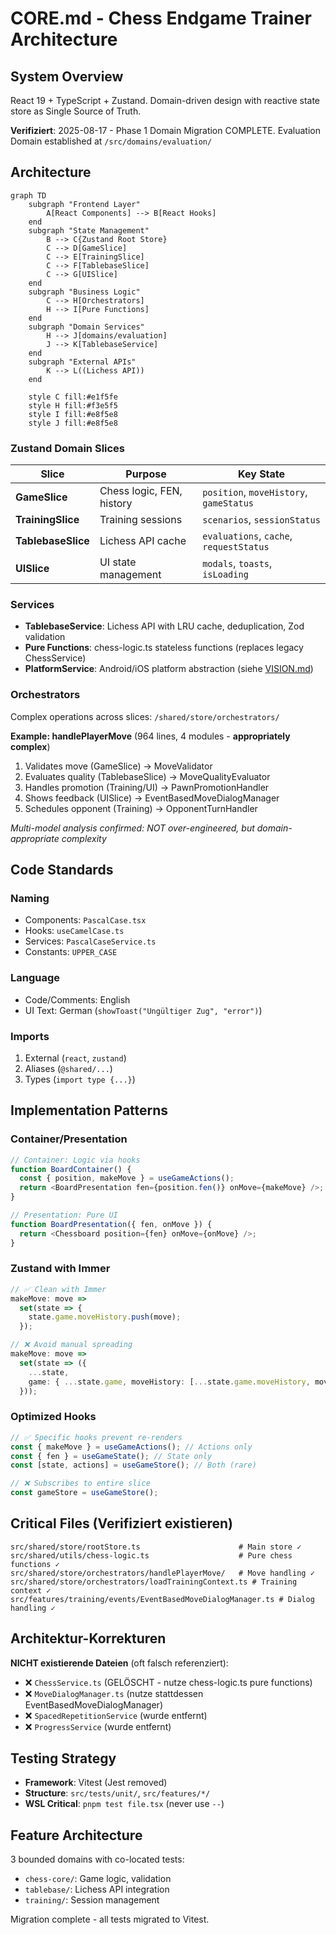 # CORE.md - Chess Endgame Trainer Architecture

## System Overview

React 19 + TypeScript + Zustand. Domain-driven design with reactive state store as Single Source of Truth.

**Verifiziert**: 2025-08-17 - Phase 1 Domain Migration COMPLETE. Evaluation Domain established at `/src/domains/evaluation/`

## Architecture

```mermaid
graph TD
    subgraph "Frontend Layer"
        A[React Components] --> B[React Hooks]
    end
    subgraph "State Management"
        B --> C{Zustand Root Store}
        C --> D[GameSlice]
        C --> E[TrainingSlice]
        C --> F[TablebaseSlice]
        C --> G[UISlice]
    end
    subgraph "Business Logic"
        C --> H[Orchestrators]
        H --> I[Pure Functions]
    end
    subgraph "Domain Services"
        H --> J[domains/evaluation]
        J --> K[TablebaseService]
    end
    subgraph "External APIs"
        K --> L((Lichess API))
    end

    style C fill:#e1f5fe
    style H fill:#f3e5f5
    style I fill:#e8f5e8
    style J fill:#e8f5e8
```

### Zustand Domain Slices

| Slice              | Purpose                   | Key State                               |
| ------------------ | ------------------------- | --------------------------------------- |
| **GameSlice**      | Chess logic, FEN, history | `position`, `moveHistory`, `gameStatus` |
| **TrainingSlice**  | Training sessions         | `scenarios`, `sessionStatus`            |
| **TablebaseSlice** | Lichess API cache         | `evaluations`, `cache`, `requestStatus` |
| **UISlice**        | UI state management       | `modals`, `toasts`, `isLoading`         |

### Services

- **TablebaseService**: Lichess API with LRU cache, deduplication, Zod validation
- **Pure Functions**: chess-logic.ts stateless functions (replaces legacy ChessService)
- **PlatformService**: Android/iOS platform abstraction (siehe [VISION.md](./VISION.md))

### Orchestrators

Complex operations across slices: `/shared/store/orchestrators/`

**Example: handlePlayerMove** (964 lines, 4 modules - **appropriately complex**)

1. Validates move (GameSlice) → MoveValidator
2. Evaluates quality (TablebaseSlice) → MoveQualityEvaluator
3. Handles promotion (Training/UI) → PawnPromotionHandler
4. Shows feedback (UISlice) → EventBasedMoveDialogManager
5. Schedules opponent (Training) → OpponentTurnHandler

_Multi-model analysis confirmed: NOT over-engineered, but domain-appropriate complexity_

## Code Standards

### Naming

- Components: `PascalCase.tsx`
- Hooks: `useCamelCase.ts`
- Services: `PascalCaseService.ts`
- Constants: `UPPER_CASE`

### Language

- Code/Comments: English
- UI Text: German (`showToast("Ungültiger Zug", "error")`)

### Imports

1. External (`react`, `zustand`)
2. Aliases (`@shared/...`)
3. Types (`import type {...}`)

## Implementation Patterns

### Container/Presentation

```typescript
// Container: Logic via hooks
function BoardContainer() {
  const { position, makeMove } = useGameActions();
  return <BoardPresentation fen={position.fen()} onMove={makeMove} />;
}

// Presentation: Pure UI
function BoardPresentation({ fen, onMove }) {
  return <Chessboard position={fen} onMove={onMove} />;
}
```

### Zustand with Immer

```typescript
// ✅ Clean with Immer
makeMove: move =>
  set(state => {
    state.game.moveHistory.push(move);
  });

// ❌ Avoid manual spreading
makeMove: move =>
  set(state => ({
    ...state,
    game: { ...state.game, moveHistory: [...state.game.moveHistory, move] },
  }));
```

### Optimized Hooks

```typescript
// ✅ Specific hooks prevent re-renders
const { makeMove } = useGameActions(); // Actions only
const { fen } = useGameState(); // State only
const [state, actions] = useGameStore(); // Both (rare)

// ❌ Subscribes to entire slice
const gameStore = useGameStore();
```

## Critical Files (Verifiziert existieren)

```
src/shared/store/rootStore.ts                      # Main store ✓
src/shared/utils/chess-logic.ts                    # Pure chess functions ✓
src/shared/store/orchestrators/handlePlayerMove/   # Move handling ✓
src/shared/store/orchestrators/loadTrainingContext.ts # Training context ✓
src/features/training/events/EventBasedMoveDialogManager.ts # Dialog handling ✓
```

## Architektur-Korrekturen

**NICHT existierende Dateien** (oft falsch referenziert):

- ❌ `ChessService.ts` (GELÖSCHT - nutze chess-logic.ts pure functions)
- ❌ `MoveDialogManager.ts` (nutze stattdessen EventBasedMoveDialogManager)
- ❌ `SpacedRepetitionService` (wurde entfernt)
- ❌ `ProgressService` (wurde entfernt)

## Testing Strategy

- **Framework**: Vitest (Jest removed)
- **Structure**: `src/tests/unit/`, `src/features/*/`
- **WSL Critical**: `pnpm test file.tsx` (never use `--`)

## Feature Architecture

3 bounded domains with co-located tests:

- `chess-core/`: Game logic, validation
- `tablebase/`: Lichess API integration
- `training/`: Session management

Migration complete - all tests migrated to Vitest.
